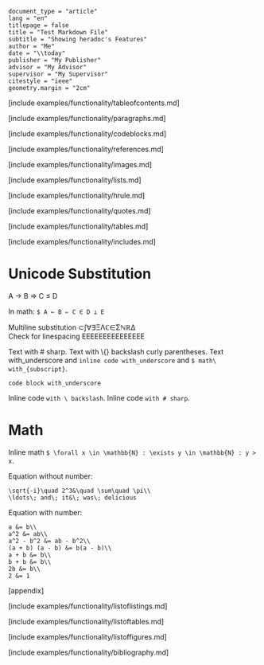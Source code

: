 ```heradoc
document_type = "article"
lang = "en"
titlepage = false
title = "Test Markdown File"
subtitle = "Showing heradoc's Features"
author = "Me"
date = "\\today"
publisher = "My Publisher"
advisor = "My Advisor"
supervisor = "My Supervisor"
citestyle = "ieee"
geometry.margin = "2cm"
```

[include examples/functionality/tableofcontents.md]

[include examples/functionality/paragraphs.md]

[include examples/functionality/codeblocks.md]

[include examples/functionality/references.md]

[include examples/functionality/images.md]

[include examples/functionality/lists.md]
    
[include examples/functionality/hrule.md]

[include examples/functionality/quotes.md]

[include examples/functionality/tables.md]

[include examples/functionality/includes.md]
  
# Unicode Substitution

A → B ⇒ C ≤ D

In math: `$ A ← B ⇐ C ∈ D ⊥ E`

Multiline substitution ⊂∫∀∃ΞΛℂ∈ΣℕℝΔ  
Check for linespacing EEEEEEEEEEEEEEE

Text with # sharp.
Text with \\{} backslash curly parentheses.
Text with_underscore and `inline code with_underscore` and `$ math\ with_{subscript}`.
```
code block with_underscore
```
Inline code `with \ backslash`. Inline code `with # sharp`.

# Math

Inline math `$ \forall x \in \mathbb{N} : \exists y \in \mathbb{N} : y > x`.

Equation without number:

```$$
\sqrt{-i}\quad 2^3&\quad \sum\quad \pi\\
\ldots\; and\; it&\; was\; delicious
```

Equation with number:

```$$$
a &= b\\
a^2 &= ab\\
a^2 - b^2 &= ab - b^2\\
(a + b) (a - b) &= b(a - b)\\
a + b &= b\\
b + b &= b\\
2b &= b\\
2 &= 1
```

[appendix]

[include examples/functionality/listoflistings.md]

[include examples/functionality/listoftables.md]

[include examples/functionality/listoffigures.md]

[include examples/functionality/bibliography.md]
